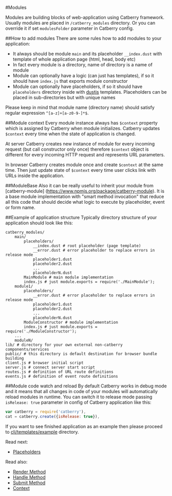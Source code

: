 #Modules

Modules are building blocks of web-application using Catberry framework.
Usually modules are placed in `/catberry_modules` directory. Or you can override it
if set `modulesFolder` parameter in Catberry config.

##How to add modules
There are some rules how to add modules to your application:

* It always should be module `main` and its placeholder `__index.dust` with
template of whole application page (html, head, body etc)
* In fact every module is a directory, name of directory is a name of module
* Module can optionally have a logic (can just has templates), if so 
it should have `index.js` that exports module constructor
* Module can optionally have placeholders, if so it should have `placeholders`
directory inside with [dustjs](https://github.com/linkedin/dustjs) templates.
Placeholders can be placed in sub-directories but with unique names

Please keep in mind that module name (directory name) should satisfy regular 
expression `^[a-z]+[a-z0-9-]*$`.

##Module context
Every module instance always has `$context` property which is assigned by
Catberry when module initializes. Catberry updates `$context` every time when the 
state of application is changed. 

At server Catberry creates new instance of module for every incoming 
request (but call constructor only once) therefore `$context` object is different
for every incoming HTTP request and represents URL parameters.

In browser Catberry creates module once and create `$context` at the same time.
Then just update state of `$context` every time user clicks link with URLs
inside the application.

##ModuleBase
Also it can be really useful to inherit your module from [catberry-module]
(https://www.npmjs.org/package/catberry-module). It is a base module 
implementation with "smart method invocation" that reduce all this code that
should decide what logic to execute by placeholder, event or form name.

##Example of application structure
Typically directory structure of your application should look like this:
```
catberry_modules/
	main/
		placeholders/
			__index.dust # root placeholder (page template)
			__error.dust # error placeholder to replace errors in release mode
			placeholder1.dust
			placeholder2.dust
			...
			placeholderN.dust
		MainModule # main module implementation
		index.js # just module.exports = require('./MainModule');
	module1/
		placeholders/
			__error.dust # error placeholder to replace errors in release mode
			placeholder1.dust
			placeholder2.dust
			...
			placeholderN.dust
		ModuleConstructor # module implementation
		index.js # just module.exports = require('./ModuleConstructor');
	...
	moduleN/
lib/ # directory for your own external non-catberry components/services
public/ # this directory is default destination for browser bundle building
client.js # browser initial script
server.js # connect server start script
routes.js # definition of URL route definitions
events.js # definition of event route definitions
```

##Module code watch and reload
By default Catberry works in debug mode and it means that all changes in code
of your modules will automatically reload modules in runtime. You can switch it 
to release mode passing `isRelease: true` parameter in config of Catberry 
application like this:

```javascript
var catberry = require('catberry'),
cat = catberry.create({isRelease: true}),
```

If you want to see finished application as an example then please proceed to 
[cli/templates/example](../../cli/templates/example) directory.

Read next:

* [Placeholders](placeholders.md)

Read also:

* [Render Method](render-method.md)
* [Handle Method](handle-method.md)
* [Submit Method](submit-method.md)
* [Context](context.md)
